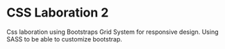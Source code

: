 # CSS Laboration 2

Css laboration using Bootstraps Grid System for responsive design.
Using SASS to be able to customize bootstrap.
